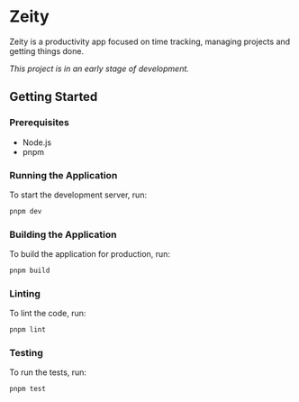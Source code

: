 # Zeity

Zeity is a productivity app focused on time tracking, managing projects and getting things done.

*This project is in an early stage of development.*

## Getting Started

### Prerequisites

- Node.js
- pnpm

### Running the Application

To start the development server, run:

```sh
pnpm dev
```

### Building the Application
To build the application for production, run:

```sh
pnpm build
```

### Linting
To lint the code, run:

```sh
pnpm lint
```

### Testing
To run the tests, run:

```sh
pnpm test
```
